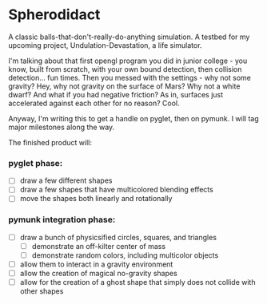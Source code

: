 # Spherodidact
A classic balls-that-don't-really-do-anything simulation. A testbed for my upcoming project, Undulation-Devastation, a life simulator.

I'm talking about that first opengl program you did in junior college - you know, built from scratch, with your own bound detection, then collision detection... fun times. Then you messed with the settings - why not some gravity? Hey, why not gravity on the surface of Mars? Why not a white dwarf? And what if you had negative friction? As in, surfaces just accelerated against each other for no reason? Cool.

Anyway, I'm writing this to get a handle on pyglet, then on pymunk. I will tag major milestones along the way.

The finished product will:
### pyglet phase:
- [ ] draw a few different shapes
- [ ] draw a few shapes that have multicolored blending effects
- [ ] move the shapes both linearly and rotationally
### pymunk integration phase:
- [ ] draw a bunch of physicsified circles, squares, and triangles
  - [ ] demonstrate an off-kilter center of mass
  - [ ] demonstrate random colors, including multicolor objects
- [ ] allow them to interact in a gravity environment
- [ ] allow the creation of magical no-gravity shapes
- [ ] allow for the creation of a ghost shape that simply does not collide with other shapes
